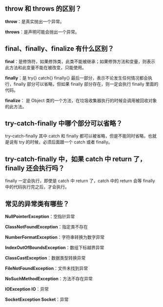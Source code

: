 ## throw 和 throws 的区别？

**throw**：是真实抛出一个异常。

**throws**：是声明可能会抛出一个异常。

## final、finally、finalize 有什么区别？

**final**：是修饰符，如果修饰类，此类不能被继承；如果修饰方法和变量，则表示此方法和此变量不能在被改变，只能使用。

**finally**：是 try{} catch{} finally{} 最后一部分，表示不论发生任何情况都会执行，finally 部分可以省略，但如果 finally 部分存在，则一定会执行 finally 里面的代码。

**finalize**： 是 Object 类的一个方法，在垃圾收集器执行的时候会调用被回收对象的此方法。

## try-catch-finally 中哪个部分可以省略？

try-catch-finally 其中 catch 和 finally 都可以被省略，但是不能同时省略，也就是说有 try 的时候，必须后面跟一个 catch 或者 finally。

## try-catch-finally 中，如果 catch 中 return 了，finally 还会执行吗？

finally 一定会执行，即使是 catch 中 return 了，catch 中的 return 会等 finally 中的代码执行完之后，才会执行。

## 常见的异常类有哪些？

**NullPointerException**：空指针异常

**ClassNotFoundException**：指定类不存在

**NumberFormatException**：字符串转换为数字异常

**IndexOutOfBoundsException**：数组下标越界异常

**ClassCastException**：数据类型转换异常

**FileNotFoundException**：文件未找到异常

**NoSuchMethodException**：方法不存在异常

**IOException IO**：异常

**SocketException Socket**：异常

